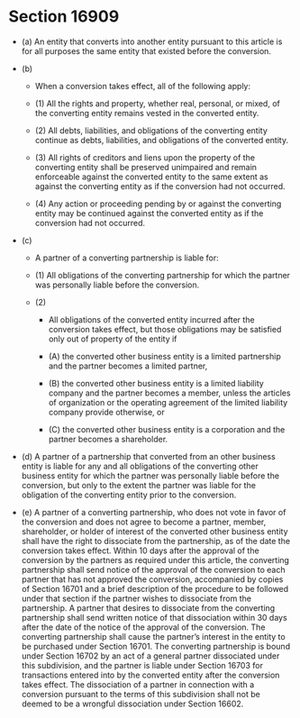 # Section 16909

- (a) An entity that converts into another entity pursuant to this article is for all purposes the same entity that existed before the conversion.

- (b) 

  - When a conversion takes effect, all of the following apply:

  - (1) All the rights and property, whether real, personal, or mixed, of the converting entity remains vested in the converted entity.

  - (2) All debts, liabilities, and obligations of the converting entity continue as debts, liabilities, and obligations of the converted entity.

  - (3) All rights of creditors and liens upon the property of the converting entity shall be preserved unimpaired and remain enforceable against the converted entity to the same extent as against the converting entity as if the conversion had not occurred.

  - (4) Any action or proceeding pending by or against the converting entity may be continued against the converted entity as if the conversion had not occurred.

- (c) 

  - A partner of a converting partnership is liable for:

  - (1) All obligations of the converting partnership for which the partner was personally liable before the conversion.

  - (2) 

    - All obligations of the converted entity incurred after the conversion takes effect, but those obligations may be satisfied only out of property of the entity if

    - (A) the converted other business entity is a limited partnership and the partner becomes a limited partner,

    - (B) the converted other business entity is a limited liability company and the partner becomes a member, unless the articles of organization or the operating agreement of the limited liability company provide otherwise, or

    - (C) the converted other business entity is a corporation and the partner becomes a shareholder.

- (d) A partner of a partnership that converted from an other business entity is liable for any and all obligations of the converting other business entity for which the partner was personally liable before the conversion, but only to the extent the partner was liable for the obligation of the converting entity prior to the conversion.

- (e) A partner of a converting partnership, who does not vote in favor of the conversion and does not agree to become a partner, member, shareholder, or holder of interest of the converted other business entity shall have the right to dissociate from the partnership, as of the date the conversion takes effect. Within 10 days after the approval of the conversion by the partners as required under this article, the converting partnership shall send notice of the approval of the conversion to each partner that has not approved the conversion, accompanied by copies of Section 16701 and a brief description of the procedure to be followed under that section if the partner wishes to dissociate from the partnership. A partner that desires to dissociate from the converting partnership shall send written notice of that dissociation within 30 days after the date of the notice of the approval of the conversion. The converting partnership shall cause the partner’s interest in the entity to be purchased under Section 16701. The converting partnership is bound under Section 16702 by an act of a general partner dissociated under this subdivision, and the partner is liable under Section 16703 for transactions entered into by the converted entity after the conversion takes effect. The dissociation of a partner in connection with a conversion pursuant to the terms of this subdivision shall not be deemed to be a wrongful dissociation under Section 16602.